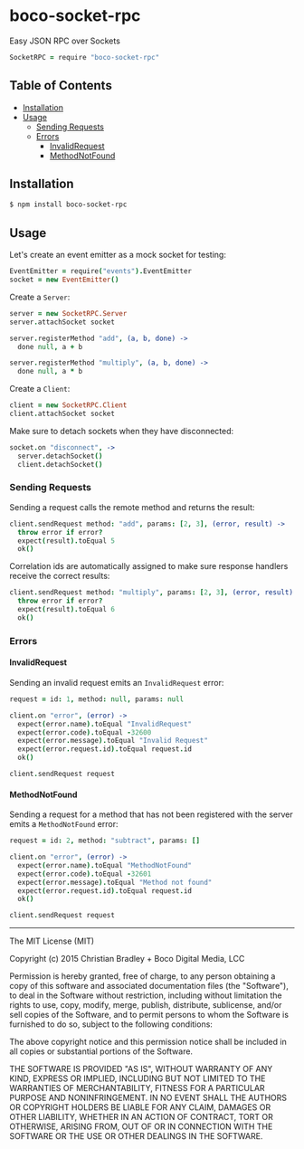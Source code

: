# boco-socket-rpc

Easy JSON RPC over Sockets

```coffee
SocketRPC = require "boco-socket-rpc"
```

## Table of Contents

* [Installation]
* [Usage]
  * [Sending Requests]
  * [Errors]
    * [InvalidRequest]
    * [MethodNotFound]

## Installation

```sh
$ npm install boco-socket-rpc
```

## Usage

Let's create an event emitter as a mock socket for testing:

```coffee
EventEmitter = require("events").EventEmitter
socket = new EventEmitter()
```

Create a `Server`:

```coffee
server = new SocketRPC.Server
server.attachSocket socket

server.registerMethod "add", (a, b, done) ->
  done null, a + b

server.registerMethod "multiply", (a, b, done) ->
  done null, a * b
```

Create a `Client`:

```coffee
client = new SocketRPC.Client
client.attachSocket socket
```

Make sure to detach sockets when they have disconnected:

```coffee
socket.on "disconnect", ->
  server.detachSocket()
  client.detachSocket()
```

### Sending Requests

Sending a request calls the remote method and returns the result:

```coffee
client.sendRequest method: "add", params: [2, 3], (error, result) ->
  throw error if error?
  expect(result).toEqual 5
  ok()
```

Correlation ids are automatically assigned to make sure response handlers receive the correct results:

```coffee
client.sendRequest method: "multiply", params: [2, 3], (error, result) ->
  throw error if error?
  expect(result).toEqual 6
  ok()
```

### Errors

#### InvalidRequest

Sending an invalid request emits an `InvalidRequest` error:

```coffee
request = id: 1, method: null, params: null

client.on "error", (error) ->
  expect(error.name).toEqual "InvalidRequest"
  expect(error.code).toEqual -32600
  expect(error.message).toEqual "Invalid Request"
  expect(error.request.id).toEqual request.id
  ok()

client.sendRequest request
```

#### MethodNotFound

Sending a request for a method that has not been registered with the server emits a `MethodNotFound` error:

```coffee
request = id: 2, method: "subtract", params: []

client.on "error", (error) ->
  expect(error.name).toEqual "MethodNotFound"
  expect(error.code).toEqual -32601
  expect(error.message).toEqual "Method not found"
  expect(error.request.id).toEqual request.id
  ok()

client.sendRequest request

```

[Installation]: #installation
[Usage]: #usage
[Sending Requests]: #sending-requests
[Errors]: #errors
[InvalidRequest]: #invalidrequest
[MethodNotFound]: #methodnotfound

[json-rpc-errors]: http://www.jsonrpc.org/specification#error_object

--------------------------------------------------------------------------------

The MIT License (MIT)

Copyright (c) 2015 Christian Bradley + Boco Digital Media, LCC

Permission is hereby granted, free of charge, to any person obtaining a copy
of this software and associated documentation files (the "Software"), to deal
in the Software without restriction, including without limitation the rights
to use, copy, modify, merge, publish, distribute, sublicense, and/or sell
copies of the Software, and to permit persons to whom the Software is
furnished to do so, subject to the following conditions:

The above copyright notice and this permission notice shall be included in all
copies or substantial portions of the Software.

THE SOFTWARE IS PROVIDED "AS IS", WITHOUT WARRANTY OF ANY KIND, EXPRESS OR
IMPLIED, INCLUDING BUT NOT LIMITED TO THE WARRANTIES OF MERCHANTABILITY,
FITNESS FOR A PARTICULAR PURPOSE AND NONINFRINGEMENT. IN NO EVENT SHALL THE
AUTHORS OR COPYRIGHT HOLDERS BE LIABLE FOR ANY CLAIM, DAMAGES OR OTHER
LIABILITY, WHETHER IN AN ACTION OF CONTRACT, TORT OR OTHERWISE, ARISING FROM,
OUT OF OR IN CONNECTION WITH THE SOFTWARE OR THE USE OR OTHER DEALINGS IN THE
SOFTWARE.


